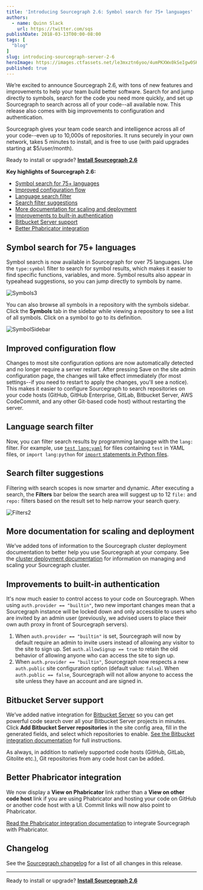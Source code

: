 ```yaml
---
title: 'Introducing Sourcegraph 2.6: Symbol search for 75+ languages'
authors:
  - name: Quinn Slack
    url: https://twitter.com/sqs
publishDate: 2018-03-13T00:00-08:00
tags: [
  "blog"
]
slug: introducing-sourcegraph-server-2-6
heroImage: https://images.ctfassets.net/le3mxztn6yoo/4umPKXWx0kSeIgw0SKQw8e/265b6eadb480f3837261e4f4e1a4c771/Symbols3.png
published: true
---
```


We’re excited to announce Sourcegraph 2.6, with tons of new features and improvements to help your team build better software. Search for and jump directly to symbols, search for the code you need more quickly, and set up Sourcegraph to search across all of your code--all available now. This release also comes with big improvements to configuration and authentication.

Sourcegraph gives your team code search and intelligence across all of your code--even up to 10,000s of repositories. It runs securely in your own network, takes 5 minutes to install, and is free to use (with paid upgrades starting at $5/user/month).


Ready to install or upgrade? **[Install Sourcegraph 2.6](https://docs.sourcegraph.com)**

**Key highlights of Sourcegraph 2.6:**
* [Symbol search for 75+ languages](#symbol-search-for-75-languages)
* [Improved configuration flow](#improved-configuration-flow)
* [Language search filter](#language-search-filter)
* [Search filter suggestions](#search-filter-suggestions)
* [More documentation for scaling and deployment](#more-documentation-for-scaling-and-deployment)
* [Improvements to built-in authentication](#improvements-to-built-in-authentication)
* [Bitbucket Server support](#bitbucket-server-support)
* [Better Phabricator integration](#better-phabricator-integration)

## Symbol search for 75+ languages

Symbol search is now available in Sourcegraph for over 75 languages. Use the `type:symbol` filter to search for symbol results, which makes it easier to find specific functions, variables, and more. Symbol results also appear in typeahead suggestions, so you can jump directly to symbols by name.

![Symbols3](//images.ctfassets.net/le3mxztn6yoo/4umPKXWx0kSeIgw0SKQw8e/265b6eadb480f3837261e4f4e1a4c771/Symbols3.png)

You can also browse all symbols in a repository with the symbols sidebar.  Click the **Symbols** tab in the sidebar while viewing a repository to see a list of all symbols. Click on a symbol to go to its definition.

![SymbolSidebar](//images.ctfassets.net/le3mxztn6yoo/2rFkutjx76GScgCW2wS2a0/2f5e4ef5daa64623bdf0e6bd6ae52962/SymbolSidebar.png)


## Improved configuration flow

Changes to most site configuration options are now automatically detected and no longer require a server restart. After pressing Save on the site admin configuration page, the changes will take effect immediately (for most settings--if you need to restart to apply the changes, you'll see a notice). This makes it easier to configure Sourcegraph to search repositories on your code hosts (GitHub, GitHub Enterprise, GitLab, Bitbucket Server, AWS CodeCommit, and any other Git-based code host) without restarting the server.

## Language search filter

Now, you can filter search results by programming language with the `lang:` filter. For example, use [`test lang:yaml`](https://sourcegraph.com/search?q=repogroup:sample+lang:yaml+test) for files containing `test` in YAML files, or `import lang:python` for [`import` statements in Python files](https://sourcegraph.com/search?q=repogroup:sample+lang:python+import).

## Search filter suggestions

Filtering with search scopes is now smarter and dynamic. After executing a search, the **Filters** bar below the search area will suggest up to 12 `file:` and `repo:` filters based on the result set to help narrow your search query.

![Filters2](//images.ctfassets.net/le3mxztn6yoo/6J9Qhj2OT6aY2eiUsEu8qW/c4fe7567a741698c60197ba7f28378b8/Filters2.png)


## More documentation for scaling and deployment

We’ve added tons of information to the Sourcegraph cluster deployment documentation to better help you use Sourcegraph at your company. See the [cluster deployment documentation](https://docs.sourcegraph.com/admin/install/cluster) for information on managing and scaling your Sourcegraph cluster.


## Improvements to built-in authentication

It's now much easier to control access to your code on Sourcegraph. When using `auth.provider == "builtin"`, two new important changes mean that a Sourcegraph instance will be locked down and only accessible to users who are invited by an admin user (previously, we advised users to place their own auth proxy in front of Sourcegraph servers).

1.  When `auth.provider == "builtin"` is set, Sourcegraph will now by default require an admin to invite users instead of allowing any visitor to the site to sign up. Set `auth.allowSignup == true` to retain the old behavior of allowing anyone who can access the site to sign up.
2.  When `auth.provider == "builtin"`, Sourcegraph now respects a new `auth.public` site configuration option (default value: `false`). When `auth.public == false`, Sourcegraph will not allow anyone to access the site unless they have an account and are signed in.

## Bitbucket Server support

We’ve added native integration for [Bitbucket Server](https://www.atlassian.com/software/bitbucket/server) so you can get powerful code search over all your Bitbucket Server projects in minutes. Click **Add Bitbucket Server repositories** in the site config area, fill in the generated fields, and select which repositories to enable. [See the Bitbucket integration documentation](https://docs.sourcegraph.com/integration/bitbucket_server) for full instructions.

As always, in addition to natively supported code hosts (GitHub, GitLab, Gitolite etc.), Git repositories from any code host can be added.

## Better Phabricator integration

We now display a **View on Phabricator** link rather than a **View on other code host** link if you are using Phabricator and hosting your code on GitHub or another code host with a UI. Commit links will now also point to Phabricator.

[Read the Phabricator integration documentation](https://docs.sourcegraph.com/integration/phabricator) to integrate Sourcegraph with Phabricator.


## Changelog

See the [Sourcegraph changelog](https://sourcegraph.com/github.com/sourcegraph/sourcegraph/-/blob/CHANGELOG.md) for a list of all changes in this release.

---

Ready to install or upgrade? **[Install Sourcegraph 2.6](https://docs.sourcegraph.com/#quickstart)**
